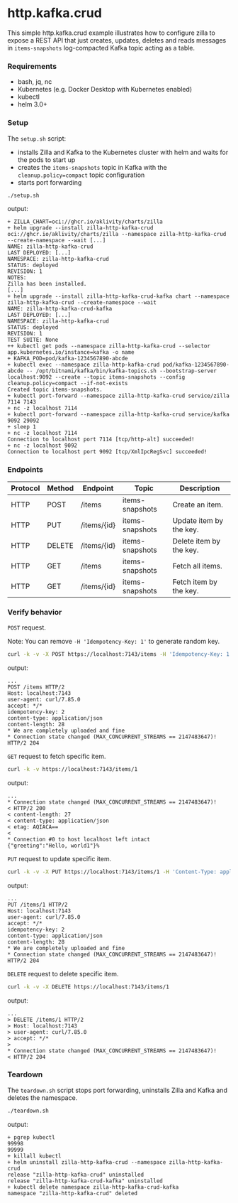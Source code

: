 # http.kafka.crud

This simple http.kafka.crud example illustrates how to configure zilla to expose a REST API that just creates, updates,
deletes and reads messages in `items-snapshots` log-compacted Kafka topic acting as a table.

### Requirements

- bash, jq, nc
- Kubernetes (e.g. Docker Desktop with Kubernetes enabled)
- kubectl
- helm 3.0+

### Setup

The `setup.sh` script:

- installs Zilla and Kafka to the Kubernetes cluster with helm and waits for the pods to start up
- creates the `items-snapshots` topic in Kafka with the `cleanup.policy=compact` topic configuration
- starts port forwarding

```bash
./setup.sh
```

output:

```text
+ ZILLA_CHART=oci://ghcr.io/aklivity/charts/zilla
+ helm upgrade --install zilla-http-kafka-crud oci://ghcr.io/aklivity/charts/zilla --namespace zilla-http-kafka-crud --create-namespace --wait [...]
NAME: zilla-http-kafka-crud
LAST DEPLOYED: [...]
NAMESPACE: zilla-http-kafka-crud
STATUS: deployed
REVISION: 1
NOTES:
Zilla has been installed.
[...]
+ helm upgrade --install zilla-http-kafka-crud-kafka chart --namespace zilla-http-kafka-crud --create-namespace --wait
NAME: zilla-http-kafka-crud-kafka
LAST DEPLOYED: [...]
NAMESPACE: zilla-http-kafka-crud
STATUS: deployed
REVISION: 1
TEST SUITE: None
++ kubectl get pods --namespace zilla-http-kafka-crud --selector app.kubernetes.io/instance=kafka -o name
+ KAFKA_POD=pod/kafka-1234567890-abcde
+ kubectl exec --namespace zilla-http-kafka-crud pod/kafka-1234567890-abcde -- /opt/bitnami/kafka/bin/kafka-topics.sh --bootstrap-server localhost:9092 --create --topic items-snapshots --config cleanup.policy=compact --if-not-exists
Created topic items-snapshots.
+ kubectl port-forward --namespace zilla-http-kafka-crud service/zilla 7114 7143
+ nc -z localhost 7114
+ kubectl port-forward --namespace zilla-http-kafka-crud service/kafka 9092 29092
+ sleep 1
+ nc -z localhost 7114
Connection to localhost port 7114 [tcp/http-alt] succeeded!
+ nc -z localhost 9092
Connection to localhost port 9092 [tcp/XmlIpcRegSvc] succeeded!
```

### Endpoints

| Protocol | Method | Endpoint    | Topic           | Description             |
|----------|--------|-------------|-----------------|-------------------------|
| HTTP     | POST   | /items      | items-snapshots | Create an item.         |
| HTTP     | PUT    | /items/{id} | items-snapshots | Update item by the key. |
| HTTP     | DELETE | /items/{id} | items-snapshots | Delete item by the key. |
| HTTP     | GET    | /items      | items-snapshots | Fetch all items.        |
| HTTP     | GET    | /items/{id} | items-snapshots | Fetch item by the key.  |

### Verify behavior

`POST` request.

Note: You can remove `-H 'Idempotency-Key: 1'` to generate random key.

```bash
curl -k -v -X POST https://localhost:7143/items -H 'Idempotency-Key: 1'  -H 'Content-Type: application/json' -d '{"greeting":"Hello, world1"}'
```

output:

```text
...
POST /items HTTP/2
Host: localhost:7143
user-agent: curl/7.85.0
accept: */*
idempotency-key: 2
content-type: application/json
content-length: 28
* We are completely uploaded and fine
* Connection state changed (MAX_CONCURRENT_STREAMS == 2147483647)!
HTTP/2 204
```

`GET` request to fetch specific item.

```bash
curl -k -v https://localhost:7143/items/1
```

output:

```text
...
* Connection state changed (MAX_CONCURRENT_STREAMS == 2147483647)!
< HTTP/2 200
< content-length: 27
< content-type: application/json
< etag: AQIACA==
<
* Connection #0 to host localhost left intact
{"greeting":"Hello, world1"}%
```

`PUT` request to update specific item.

```bash
curl -k -v -X PUT https://localhost:7143/items/1 -H 'Content-Type: application/json' -d '{"greeting":"Hello, world2"}'
```

output:

```text
...
PUT /items/1 HTTP/2
Host: localhost:7143
user-agent: curl/7.85.0
accept: */*
idempotency-key: 2
content-type: application/json
content-length: 28
* We are completely uploaded and fine
* Connection state changed (MAX_CONCURRENT_STREAMS == 2147483647)!
HTTP/2 204
```

`DELETE` request to delete specific item.

```bash
curl -k -v -X DELETE https://localhost:7143/items/1
```

output:

```text
...
> DELETE /items/1 HTTP/2
> Host: localhost:7143
> user-agent: curl/7.85.0
> accept: */*
>
* Connection state changed (MAX_CONCURRENT_STREAMS == 2147483647)!
< HTTP/2 204
```

### Teardown

The `teardown.sh` script stops port forwarding, uninstalls Zilla and Kafka and deletes the namespace.

```bash
./teardown.sh
```

output:

```text
+ pgrep kubectl
99998
99999
+ killall kubectl
+ helm uninstall zilla-http-kafka-crud --namespace zilla-http-kafka-crud
release "zilla-http-kafka-crud" uninstalled
release "zilla-http-kafka-crud-kafka" uninstalled
+ kubectl delete namespace zilla-http-kafka-crud-kafka
namespace "zilla-http-kafka-crud" deleted
```
